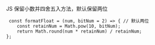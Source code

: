 JS 保留小数并四舍五入方法，默认保留两位

```
 const formatFloat = (num, bitNum = 2) => { // 默认两位
    const retainNum = Math.pow(10, bitNum);
    return Math.round(num * retainNum) / retainNum;
};
```

